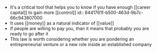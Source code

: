 - It's a critical tool that helps you to know if you have enough [[career capital]] to gain more [[control]]
  id:: 6441761f-b500-463d-9b7c-66c943807000
- It uses [[money]] as a natural indicator of [[value]]
- If people are willing to pay you, than it means that probably you are ready to go after it
- This law is worth considering whether you are pondering an entrepreneurial venture or a new role inside an established company